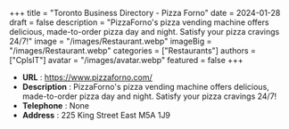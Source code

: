 +++
title = "Toronto Business Directory - Pizza Forno"
date = 2024-01-28
draft = false
description = "PizzaForno's pizza vending machine offers delicious, made-to-order pizza day and night. Satisfy your pizza cravings 24/7!"
image = "/images/Restaurant.webp"
imageBig = "/images/Restaurant.webp"
categories = ["Restaurants"]
authors = ["CplsIT"]
avatar = "/images/avatar.webp"
featured = false
+++


* **URL** :  https://www.pizzaforno.com/
* **Description** : PizzaForno's pizza vending machine offers delicious, made-to-order pizza day and night. Satisfy your pizza cravings 24/7!
* **Telephone** : None
* **Address** : 225 King Street East M5A 1J9